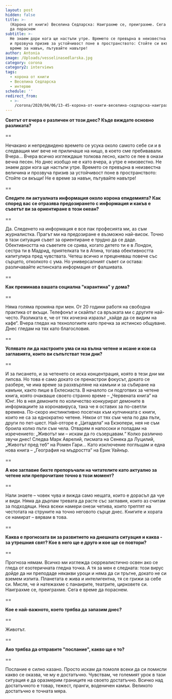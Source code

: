 ```yaml
---
layout: post
hidden: false
title: >-
  (Корона от книги) Веселина Седларска: Наиграхме се, преиграхме. Сега е време
  да пораснем
subtitle: >-
  Не знаем дори кога ще настъпи утре. Времето се превърна в неизвестна величина
  и прозвуча призив за устойчивост поне в пространството: Стойте си вкъщи! Не е
  време за навън, пътувайте навътре!
author: Antonia
image: /Uploads/vesselinasedlarska.jpg
category: corona
category2: interviews
tags:
  - корона от книги
  - Веселина Седларска
  - интервю
schedule: ''
redirect_from:
  - >-
    /corona/2020/04/06/13-45-корона-от-книги-веселина-седларска-наиграхме-се-преиграхме-сега-е-време-да-пораснем
---
```

**Светът от вчера е различен от този днес? Къде виждате основно разликата?**

\==

Нечакано и непредвидено времето се усука около самото себе си и в следващия миг вече не приличаше на нищо, в което сме пребивавали. Вчера… Вчера всичко изглеждаше толкова лесно, както се пее в онази вечна песен. Но днес изобщо не е като вчера, а утре е неизвестно. Не знаем дори кога ще настъпи утре. Времето се превърна в неизвестна величина и прозвуча призив за устойчивост поне в пространството: Стойте си вкъщи! Не е време за навън, пътувайте навътре!

\==

**Следите ли актуалната информация около корона епидемията? Как според вас се отразява предозирането с информация и какъв е съветът ви за ориентиране в този океан?**

\==

Да. Следенето на информация е все пак професията ми, аз съм журналистка. Прагът ми на предозиране е възможно най-висок. Точно в тази ситуация съвет за ориентиране е трудно да се даде. Обективността на съветите се срива, когато детето ти е в Лондон, сестра ти в Мадрид, приятелката ти в Атина, тогава обективността капитулира пред чувствата. Четеш всичко и преценяваш повече със сърцето, отколкото с ума. Но универсалният съвет си остава: различавайте истинската информация от фалшивата.

\==

**Как преминава вашата социална "карантина" у дома?**

\==

Няма голяма промяна при мен. От 20 години работя на свободна практика от вкъщи. Телефонът и скайпът са връзката ми с другите най-често. Разликата е, че от тях изчезна изразът „хайде да се видим на кафе“. Вчера гледах на технологиите като пречка за истинско общуване. Днес гледам на тях като благословия. 

\==

**Успявате ли да настроите ума си на вълна четене и исане и кои са заглавията, които ви съпътстват тези дни?**

\==

И за писането, и за четенето се иска концентрация, която в тези дни ми липсва. Но това е само докато се пренастрои фокусът, докато се разбере, че има време за разхвърляне на камъни и за събиране на камъни, както пише в Еклесиаста. В началото си подготвих за четене книга, която очакваше своето странно време – „Червената книга“ на Юнг. Но в нея демоните по количество конкурират демоните в информациите за коронавируса, така че я оставих за по-светли времена. По-скоро инстинктивно посегнах към купчинката с книги, които не са за еднократно четене. Някои от тях съм чела по два пъти, други по пет-шест. Най-отгоре е „Цитадела“ на Екзюпери, нея не съм броила колко пъти съм чела. Отварям я напосоки и попадам на изречението: „Животът ми – искам да го съзерцавам.“ Колко различно звучи днес! Следва Марк Аврелий, писмата на Сенека да Луцилий, „Животът пред теб“ на Ромен Гари… Като изключение поглъщам и една нова книга – „География на мъдростта“ на Ерик Уайнър.

\==

**А кое заглавие бихте препоръчали на читателите като актуално за четене или препрочитане точно в този момент?**

\==

Нали знаете – човек чува и вижда само нещата, които е дорасъл да чуе и види. Няма да дърпам тревата да расте със заглавия, които аз считам за подходящи. Нека всеки намери онези четива, които трептят на честотата на струните на точно неговото сърце днес. Книгите и хората се намират – вярвам в това. 

\==

**Каква е прогнозата ви за развитието на днешната ситуация и каква - за утрешния свят? Кое в него ще е друго и кое ще се повтори?**

\==

Прогноза нямам. Всичко ми изглежда сюрреалистично освен ако се гледа от езотеричната гледна точка. А тя за мен е следната: този вирус дойде да ни преподаде някакви уроци и няма да си тръгне, докато не си вземем изпита. Планетата е жива и интелигентна, тя се грижи за себе си. Мисля, че ѝ натежахме с панаирите, театрите, цирковете си. Наиграхме се, преиграхме. Сега е време да пораснем.

\==

**Кое е най-важното, което трябва да запазим днес?**

\==

Животът. 

\==

**Ако трябва да отправите "послание", какво ще е то?**

\==

Послание е силно казано. Просто искам да помоля всеки да си помисли какво се оказва, че му е достатъчно. Чувствам, че големият урок в тази ситуация е да оразмерим границите на своето достатъчно. Всичко над достатъчното е товар, тежест, пранги, воденичен камък. Великото достатъчно е точната мяра.
